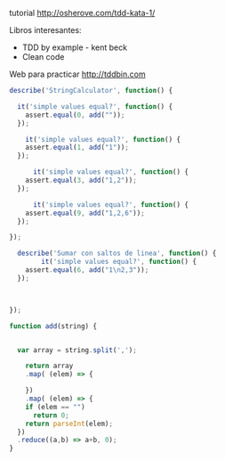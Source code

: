 
tutorial http://osherove.com/tdd-kata-1/


Libros interesantes:
- TDD by example - kent beck
- Clean code



Web para practicar http://tddbin.com


```javascript
describe('StringCalculator', function() {

  it('simple values equal?', function() {
    assert.equal(0, add(""));
  });

    it('simple values equal?', function() {
    assert.equal(1, add("1"));
  });

      it('simple values equal?', function() {
    assert.equal(3, add("1,2"));
  });

      it('simple values equal?', function() {
    assert.equal(9, add("1,2,6"));
  });

});

  describe('Sumar con saltos de linea', function() {
        it('simple values equal?', function() {
    assert.equal(6, add("1\n2,3"));
  });



});

function add(string) {


  var array = string.split(',');

    return array
    .map( (elem) => {

    })
    .map( (elem) => {
    if (elem == "")
      return 0;
    return parseInt(elem);
  })
  .reduce((a,b) => a+b, 0);
}
```
